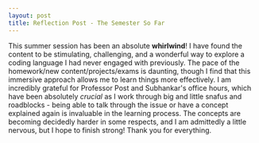 ```yaml
---
layout: post
title: Reflection Post - The Semester So Far
---
```


This summer session has been an absolute **whirlwind**! I have found the content to be stimulating, challenging, and a wonderful way to explore a coding language I had never engaged with previously. The pace of the homework/new content/projects/exams is daunting, though I find that this immersive approach allows me to learn things more effectively. I am incredibly grateful for Professor Post and Subhankar's office hours, which have been absolutely *crucial* as I work through big and little snafus and roadblocks - being able to talk through the issue or have a concept explained again is invaluable in the learning process. The concepts are becoming decidedly harder in some respects, and I am admittedly a little nervous, but I hope to finish strong! Thank you for everything. 
